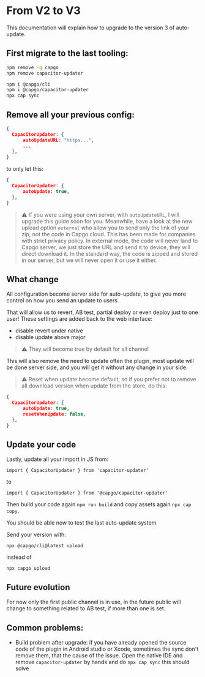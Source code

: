 # From V2 to V3



This documentation will explain how to upgrade to the version 3 of auto-update.

## First migrate to the last tooling:

```bash
npm remove -g capgo
npm remove capacitor-updater

npm i @capgo/cli
npm i @capgo/capacitor-updater
npx cap sync
```

## Remove all your previous config:

```json
{
  CapacitorUpdater: {
      autoUpdateURL: "https...",
      ...
  },
}
```

to only let this:

```json
{
  CapacitorUpdater: {
      autoUpdate: true,
  },
}
```

> ⚠️ If you were using your own server, with `autoUpdateURL`, I will upgrade this guide soon for you. Meanwhile, have a look at the new upload option `external` who allow you to send only the link of your zip, not the code in Capgo cloud. This has been made for companies with strict privacy policy. In external mode, the code will never land to Capgo server, we just store the URL and send it to device, they will direct download it. In the standard way, the code is zipped and stored in our server, but we will never open it or use it either.

## What change

All configuration become server side for auto-update, to give you more control on how you send an update to users.

That will allow us to revert, AB test, partial deploy or even deploy just to one user! These settings are added back to the web interface:

* disable revert under native
* disable update above major

> ⚠️ They will become true by default for all channel

This will also remove the need to update often the plugin, most update will be done server side, and you will get it without any change in your side.

> ⚠️ Reset when update become default, so if you prefer not to remove all download version when update from the store, do this:

```json
{
  CapacitorUpdater: {
      autoUpdate: true,
      resetWhenUpdate: false,
  },
}
```

## Update your code

Lastly, update all your import in JS from:

```
import { CapacitorUpdater } from 'capacitor-updater'
```

to

```
import { CapacitorUpdater } from '@capgo/capacitor-updater'
```

Then build your code again `npm run build` and copy assets again `npx cap copy`.

You should be able now to test the last auto-update system

Send your version with:

```
npx @capgo/cli@latest upload
```

instead of

```
npx capgo upload
```

## Future evolution

For now only the first public channel is in use, in the future public will change to something related to AB test, if more than one is set.

## Common problems:

* Build problem after upgrade: if you have already opened the source code of the plugin in Android studio or Xcode, sometimes the sync don't remove them, that the cause of the issue. Open the native IDE and remove `capacitor-updater` by hands and do `npx cap sync` this should solve
